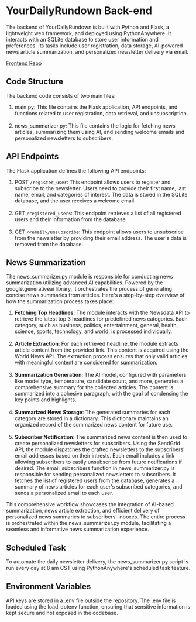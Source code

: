 # YourDailyRundown Back-end

The backend of YourDailyRundown is built with Python and Flask, a lightweight web framework, and deployed using PythonAnywhere. It interacts with an SQLite database to store user information and preferences. Its tasks include user registration, data storage, AI-powered news article summarization, and personalized newsletter delivery via email. 

[Frontend Repo](https://github.com/GiridharRNair/YourDailyRundown)

## Code Structure

The backend code consists of two main files:

1. main.py: This file contains the Flask application, API endpoints, and functions related to user registration, data retrieval, and unsubscription.
</br></br>
2. news_summarizer.py: This file contains the logic for fetching news articles, summarizing them using AI, and sending welcome emails and personalized newsletters to subscribers.

## API Endpoints

The Flask application defines the following API endpoints:

1. POST `/register_user`: This endpoint allows users to register and subscribe to the newsletter. Users need to provide their first name, last name, email, and categories of interest. The data is stored in the SQLite database, and the user receives a welcome email.
   </br></br>
2. GET `/registered_users`: This endpoint retrieves a list of all registered users and their information from the database.
   </br></br>
3. GET `/<email>/unsubscribe`: This endpoint allows users to unsubscribe from the newsletter by providing their email address. The user's data is removed from the database.

## News Summarization

The news_summarizer.py module is responsible for conducting news summarization utilizing advanced AI capabilities. Powered by the google.generativeai library, it orchestrates the process of generating concise news summaries from articles. Here's a step-by-step overview of how the summarization process takes place:

1. **Fetching Top Headlines**:
   The module interacts with the Newsdata API to retrieve the latest top 3 headlines for predefined news categories. Each category, such as business, politics, entertainment, general, health, science, sports, technology, and world, is processed individually.
</br></br>
2. **Article Extraction**:
   For each retrieved headline, the module extracts article content from the provided link. This content is acquired using the World News API. The extraction process ensures that only valid articles with meaningful content are considered for summarization.
</br></br>
3. **Summarization Generation**:
   The AI model, configured with parameters like model type, temperature, candidate count, and more, generates a comprehensive summary for the collected articles. The content is summarized into a cohesive paragraph, with the goal of condensing the key points and highlights.
</br></br>
4. **Summarized News Storage**:
   The generated summaries for each category are stored in a dictionary. This dictionary maintains an organized record of the summarized news content for future use.
</br></br>
5. **Subscriber Notification**:
   The summarized news content is then used to create personalized newsletters for subscribers.  Using the SendGrid API, the module dispatches the crafted newsletters to the subscribers' email addresses based on their intrests. Each email includes a link allowing subscribers to easily unsubscribe from future notifications if desired. The email_subscribers function in news_summarizer.py is responsible for sending personalized newsletters to subscribers. It fetches the list of registered users from the database, generates a summary of news articles for each user's subscribed categories, and sends a personalized email to each user.

This comprehensive workflow showcases the integration of AI-based summarization, news article extraction, and efficient delivery of personalized news summaries to subscribers' inboxes. The entire process is orchestrated within the news_summarizer.py module, facilitating a seamless and informative news summarization experience.

## Scheduled Task

To automate the daily newsletter delivery, the news_summarizer.py script is run every day at 8 am CST using PythonAnywhere's scheduled task feature.

## Environment Variables

API keys are stored in a .env file outside the repository. The .env file is loaded using the load_dotenv function, ensuring that sensitive information is kept secure and not exposed in the codebase.